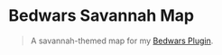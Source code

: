 # Bedwars Savannah Map

> A savannah-themed map for my [Bedwars Plugin](https://github.com/EsotericEnderman/bedwars-plugin).
